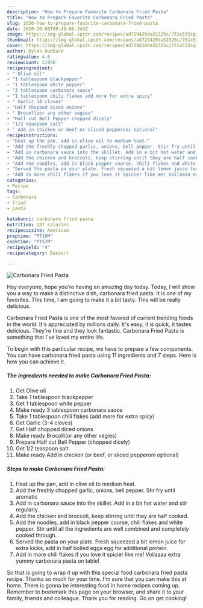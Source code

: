 ```yaml
---
description: "How to Prepare Favorite Carbonara Fried Pasta"
title: "How to Prepare Favorite Carbonara Fried Pasta"
slug: 1036-how-to-prepare-favorite-carbonara-fried-pasta
date: 2020-10-08T09:49:06.343Z
image: https://img-global.cpcdn.com/recipes/ad729420da32325c/751x532cq70/carbonara-fried-pasta-recipe-main-photo.jpg
thumbnail: https://img-global.cpcdn.com/recipes/ad729420da32325c/751x532cq70/carbonara-fried-pasta-recipe-main-photo.jpg
cover: https://img-global.cpcdn.com/recipes/ad729420da32325c/751x532cq70/carbonara-fried-pasta-recipe-main-photo.jpg
author: Dylan Hubbard
ratingvalue: 4.6
reviewcount: 11956
recipeingredient:
- " Olive oil"
- "1 tablespoon blackpepper"
- "1 tablespoon white pepper"
- "3 tablespoon carbonara sauce"
- "1 tablespoon chili flakes add more for extra spicy"
- " Garlic 34 cloves"
- "Half chopped diced onions"
- " Brocollior any other vegies"
- "Half cut Bell Pepper chopped dicely"
- "1/2 teaspoon salt"
- " Add in chicken or beef or sliced pepperoni optional"
recipeinstructions:
- "Heat up the pan, add in olive oil to medium heat."
- "Add the freshly chopped garlic, onions, bell pepper. Stir fry until aromatic"
- "Add in carbonara sauce into the skillet. Add in a bit hot water and stir regularly."
- "Add the chicken and broccoli, keep stirring until they are half cooked."
- "Add the noodles, add in black pepper course, chili flakes and white pepper. Stir until all the ingredients are well combined and completely cooked through."
- "Served the pasta on your plate. Fresh squeezed a bit lemon juice for extra kicks, add in half boiled eggs egg for additional protein."
- "Add in more chili flakes if you love it spicier like me! Voilaaaa extra yummy carbonara pasta on table!"
categories:
- Recipe
tags:
- carbonara
- fried
- pasta

katakunci: carbonara fried pasta 
nutrition: 287 calories
recipecuisine: American
preptime: "PT10M"
cooktime: "PT57M"
recipeyield: "4"
recipecategory: Dessert

---
```



![Carbonara Fried Pasta](https://img-global.cpcdn.com/recipes/ad729420da32325c/751x532cq70/carbonara-fried-pasta-recipe-main-photo.jpg)

Hey everyone, hope you're having an amazing day today. Today, I will show you a way to make a distinctive dish, carbonara fried pasta. It is one of my favorites. This time, I am going to make it a bit tasty. This will be really delicious.

Carbonara Fried Pasta is one of the most favored of current trending foods in the world. It's appreciated by millions daily. It's easy, it is quick, it tastes delicious. They're fine and they look fantastic. Carbonara Fried Pasta is something that I've loved my entire life.




To begin with this particular recipe, we have to prepare a few components. You can have carbonara fried pasta using 11 ingredients and 7 steps. Here is how you can achieve it.

<!--inarticleads1-->

##### The ingredients needed to make Carbonara Fried Pasta:

1. Get  Olive oil
1. Take 1 tablespoon blackpepper
1. Get 1 tablespoon white pepper
1. Make ready 3 tablespoon carbonara sauce
1. Take 1 tablespoon chili flakes (add more for extra spicy)
1. Get  Garlic (3-4 cloves)
1. Get Half chopped diced onions
1. Make ready  Brocolli(or any other vegies)
1. Prepare Half cut Bell Pepper (chopped dicely)
1. Get 1/2 teaspoon salt
1. Make ready  Add in chicken (or beef, or sliced pepperoni optional)




<!--inarticleads2-->

##### Steps to make Carbonara Fried Pasta:

1. Heat up the pan, add in olive oil to medium heat.
1. Add the freshly chopped garlic, onions, bell pepper. Stir fry until aromatic
1. Add in carbonara sauce into the skillet. Add in a bit hot water and stir regularly.
1. Add the chicken and broccoli, keep stirring until they are half cooked.
1. Add the noodles, add in black pepper course, chili flakes and white pepper. Stir until all the ingredients are well combined and completely cooked through.
1. Served the pasta on your plate. Fresh squeezed a bit lemon juice for extra kicks, add in half boiled eggs egg for additional protein.
1. Add in more chili flakes if you love it spicier like me! Voilaaaa extra yummy carbonara pasta on table!




So that is going to wrap it up with this special food carbonara fried pasta recipe. Thanks so much for your time. I'm sure that you can make this at home. There is gonna be interesting food in home recipes coming up. Remember to bookmark this page on your browser, and share it to your family, friends and colleague. Thank you for reading. Go on get cooking!
